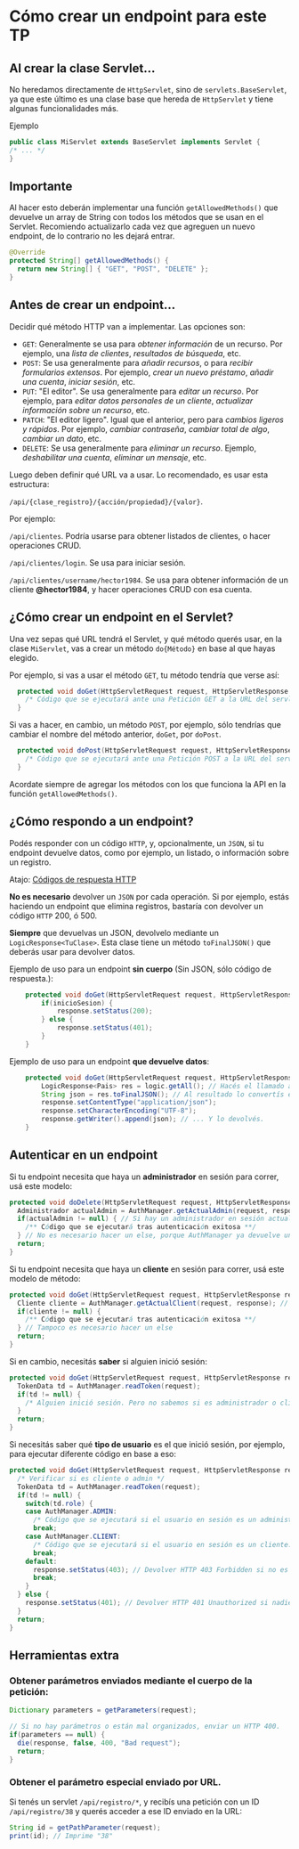 # Cómo crear un endpoint para este TP
## Al crear la clase Servlet...
No heredamos directamente de `HttpServlet`, sino de `servlets.BaseServlet`, ya que este último es una clase base que hereda de `HttpServlet` y tiene algunas funcionalidades más.

Ejemplo
```java
public class MiServlet extends BaseServlet implements Servlet {
/* ... */
}
```
## Importante
Al hacer esto deberán implementar una función `getAllowedMethods()` que devuelve un array de String con todos los métodos que se usan en el Servlet.
Recomiendo actualizarlo cada vez que agreguen un nuevo endpoint, de lo contrario no les dejará entrar.
```java
@Override
protected String[] getAllowedMethods() {
  return new String[] { "GET", "POST", "DELETE" };
}
```

## Antes de crear un endpoint...
Decidir qué método HTTP van a implementar. 
Las opciones son:

  - `GET`: Generalmente se usa para *obtener información* de un recurso. Por ejemplo, una *lista de clientes*, *resultados de búsqueda*, etc.
  - `POST`: Se usa generalmente para *añadir recursos*, o para *recibir formularios extensos*. Por ejemplo, *crear un nuevo préstamo*, *añadir una cuenta*, *iniciar sesión*, etc.
  - `PUT`: "El editor". Se usa generalmente para *editar un recurso*. Por ejemplo, para *editar datos personales de un cliente*, *actualizar información sobre un recurso*, etc.
  - `PATCH`: "El editor ligero". Igual que el anterior, pero para *cambios ligeros y rápidos*. Por ejemplo, *cambiar contraseña*, *cambiar total de algo*, *cambiar un dato*, etc.
  - `DELETE`: Se usa generalmente para *eliminar un recurso*. Ejemplo, *deshabilitar una cuenta*, *eliminar un mensaje*, etc.

Luego deben definir qué URL va a usar.
Lo recomendado, es usar esta estructura: 

`/api/{clase_registro}/{acción/propiedad}/{valor}`.

Por ejemplo:

`/api/clientes`. Podría usarse para obtener listados de clientes, o hacer operaciones CRUD.

`/api/clientes/login`. Se usa para iniciar sesión. 

`/api/clientes/username/hector1984`. Se usa para obtener información de un cliente **@hector1984**, y hacer operaciones CRUD con esa cuenta.


## ¿Cómo crear un endpoint en el Servlet?
Una vez sepas qué URL tendrá el Servlet, y qué método querés usar, en la clase `MiServlet`, vas a crear un método `do{Método}` en base al que hayas elegido.

Por ejemplo, si vas a usar el método `GET`, tu método tendría que verse así:
```java
  protected void doGet(HttpServletRequest request, HttpServletResponse response) throws ServletException, IOException {
    /* Código que se ejecutará ante una Petición GET a la URL del servlet. */
  }
```

Si vas a hacer, en cambio, un método `POST`, por ejemplo, sólo tendrías que cambiar el nombre del método anterior, `doGet`, por `doPost`.
```java
  protected void doPost(HttpServletRequest request, HttpServletResponse response) throws ServletException, IOException {
    /* Código que se ejecutará ante una Petición POST a la URL del servlet. */
  }
```

Acordate siempre de agregar los métodos con los que funciona la API en la función `getAllowedMethods()`.

## ¿Cómo respondo a un endpoint?
Podés responder con un código `HTTP`, y, opcionalmente, un `JSON`, si tu endpoint devuelve datos, como por ejemplo, un listado, o información sobre un registro.

Atajo: [Códigos de respuesta HTTP](https://developer.mozilla.org/en-US/docs/Web/HTTP/Status)

**No es necesario** devolver un `JSON` por cada operación. Si por ejemplo, estás haciendo un endpoint que elimina registros, bastaría con devolver un código `HTTP` 200, ó 500.

**Siempre** que devuelvas un JSON, devolvelo mediante un `LogicResponse<TuClase>`. Esta clase tiene un método `toFinalJSON()` que deberás usar para devolver datos.

Ejemplo de uso para un endpoint **sin cuerpo** (Sin JSON, sólo código de respuesta.):
```java
	protected void doGet(HttpServletRequest request, HttpServletResponse response) throws ServletException, IOException {
		if(inicioSesion) {
			response.setStatus(200);
		} else {
			response.setStatus(401);
		}
	}
```
Ejemplo de uso para un endpoint **que devuelve datos**:
```java
	protected void doGet(HttpServletRequest request, HttpServletResponse response) throws ServletException, IOException {
		LogicResponse<Pais> res = logic.getAll(); // Hacés el llamado a lógica
		String json = res.toFinalJSON(); // Al resultado lo convertís en un JSON en formato String
		response.setContentType("application/json");
		response.setCharacterEncoding("UTF-8");
		response.getWriter().append(json); // ... Y lo devolvés.
	}
```

## Autenticar en un endpoint
Si tu endpoint necesita que haya un **administrador** en sesión para correr, usá este modelo:
```java
protected void doDelete(HttpServletRequest request, HttpServletResponse response) throws ServletException, IOException {
  Administrador actualAdmin = AuthManager.getActualAdmin(request, response); // Esto devuelve el objeto Administrador con los datos del admin actual. 
  if(actualAdmin != null) { // Si hay un administrador en sesión actualmente...
    /** Código que se ejecutará tras autenticación exitosa **/
  } // No es necesario hacer un else, porque AuthManager ya devuelve un código de error en caso de fallo de autenticación.
  return;
}
```
Si tu endpoint necesita que haya un **cliente** en sesión para correr, usá este modelo de método:
```java
protected void doGet(HttpServletRequest request, HttpServletResponse response) throws ServletException, IOException {
  Cliente cliente = AuthManager.getActualClient(request, response); // Esto devuelve el objeto Cliente con los datos del cliente actual.
  if(cliente != null) {
    /** Código que se ejecutará tras autenticación exitosa **/
  } // Tampoco es necesario hacer un else
  return;
}
```
Si en cambio, necesitás **saber** si alguien inició sesión:
```java
protected void doGet(HttpServletRequest request, HttpServletResponse response) throws ServletException, IOException {
  TokenData td = AuthManager.readToken(request);
  if(td != null) {
    /* Alguien inició sesión. Pero no sabemos si es administrador o cliente. */
  }
  return;
}
```

Si necesitás saber qué **tipo de usuario** es el que inició sesión, por ejemplo, para ejecutar diferente código en base a eso:
```java
protected void doGet(HttpServletRequest request, HttpServletResponse response) throws ServletException, IOException {
  /* Verificar si es cliente o admin */
  TokenData td = AuthManager.readToken(request);
  if(td != null) {
    switch(td.role) {
    case AuthManager.ADMIN:
      /* Código que se ejecutará si el usuario en sesión es un administrador. */
      break;
    case AuthManager.CLIENT:
      /* Código que se ejecutará si el usuario en sesión es un cliente. */
      break;
    default:
      response.setStatus(403); // Devolver HTTP 403 Forbidden si no es ninguno de los dos.
      break;
    }
  } else {
    response.setStatus(401); // Devolver HTTP 401 Unauthorized si nadie inició sesión.
  }
  return;
}
```

## Herramientas extra
### Obtener parámetros enviados mediante el cuerpo de la petición:
```java
Dictionary parameters = getParameters(request);

// Si no hay parámetros o están mal organizados, enviar un HTTP 400.
if(parameters == null) {
  die(response, false, 400, "Bad request");
  return;
}
```

### Obtener el parámetro especial enviado por URL.

Si tenés un servlet ```/api/registro/*```, y recibís una petición con un ID ```/api/registro/38``` y querés acceder a ese ID enviado en la URL:
```java
String id = getPathParameter(request);
print(id); // Imprime "38"
```


